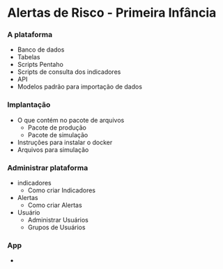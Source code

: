 # Alertas de Risco - Primeira Infância

### A plataforma

- Banco de dados
- Tabelas
- Scripts Pentaho
- Scripts de consulta dos indicadores
- API
- Modelos padrão para importação de dados

### Implantação
- O que contém no pacote de arquivos
  - Pacote de produção
  - Pacote de simulação
- Instruções para instalar o docker
- Arquivos para simulação
 

### Administrar plataforma

- indicadores
  - Como criar Indicadores
- Alertas
  - Como criar Alertas
- Usuário
  - Administrar Usuários
  - Grupos de Usuários

### App

- 
